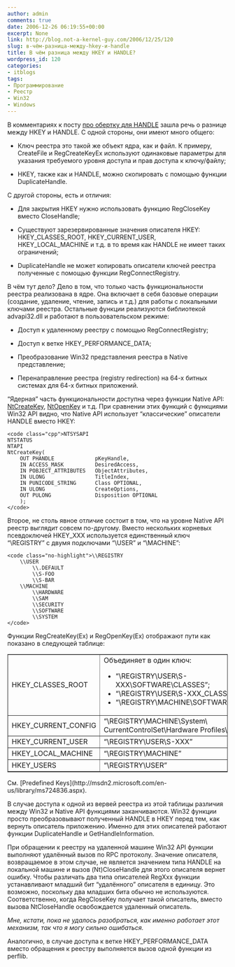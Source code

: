```yaml
---
author: admin
comments: true
date: 2006-12-26 06:19:55+00:00
excerpt: None
link: http://blog.not-a-kernel-guy.com/2006/12/25/120
slug: в-чём-разница-между-hkey-и-handle
title: В чём разница между HKEY и HANDLE?
wordpress_id: 120
categories:
- itblogs
tags:
- Программирование
- Реестр
- Win32
- Windows
---
```


В комментариях к посту [про обертку для HANDLE](http://blog.not-a-kernel-guy.com/2006/10/31/93#comment-49) зашла речь о разнице между HKEY и HANDLE. С одной стороны, они имеют много общего:




	
  * Ключ реестра это такой же объект ядра, как и файл. К примеру, CreateFile и RegCreateKeyEx используют одинаковые параметры для указания требуемого уровня доступа и прав доступа к ключу/файлу;

	
  * HKEY, также как и HANDLE, можно скопировать с помощью функции DuplicateHandle.



<!-- more -->С другой стороны, есть и отличия:


	
  * Для закрытия HKEY нужно использовать функцию RegCloseKey вместо CloseHandle;

	
  * Существуют зарезервированные значения описателя HKEY: HKEY_CLASSES_ROOT, HKEY_CURRENT_USER, HKEY_LOCAL_MACHINE и т.д. в то время как HANDLE не имеет таких ограничений;

	
  * DuplicateHandle не может копировать описатели ключей реестра полученные с помощью функции RegConnectRegistry.



В чём тут дело? Дело в том, что только часть функциональности реестра реализована в ядре. Она включает в себя базовые операции (создание, удаление, чтение, запись и т.д.) для работы с локальными ключами реестра. Остальные функции реализуются библиотекой advapi32.dll и работают в пользовательском режиме:


	
  * Доступ к удаленному реестру с помощью RegConnectRegistry;

	
  * Доступ к ветке HKEY_PERFORMANCE_DATA;

	
  * Преобразование Win32 представления реестра в Native представление;

	
  * Перенаправление реестра (registry redirection) на 64-х битных системах для 64-х битных приложений.



“Ядерная” часть функциональности доступна через функции Native API: [NtCreateKey](http://undocumented.ntinternals.net/UserMode/Undocumented%20Functions/NT%20Objects/Key/NtCreateKey.html), [NtOpenKey](http://undocumented.ntinternals.net/UserMode/Undocumented%20Functions/NT%20Objects/Key/NtOpenKey.html) и т.д. При сравнении этих функций с функциями Win32 API видно, что Native API использует “классические” описатели HANDLE вместо HKEY:


    
    <code class="cpp">NTSYSAPI 
    NTSTATUS
    NTAPI
    NtCreateKey(
        OUT PHANDLE             pKeyHandle,
        IN ACCESS_MASK          DesiredAccess,
        IN POBJECT_ATTRIBUTES   ObjectAttributes,
        IN ULONG                TitleIndex,
        IN PUNICODE_STRING      Class OPTIONAL,
        IN ULONG                CreateOptions,
        OUT PULONG              Disposition OPTIONAL
        );
    </code>



Второе, не столь явное отличие состоит в том, что на уровне Native API реестр выглядит совсем по-другому. Вместо нескольких корневых псевдоключей HKEY_XXX используется единственный ключ “\REGISTRY” с двумя подключами “\USER” и “\MACHINE”:


    
    <code class="no-highlight">\\REGISTRY
        \\USER
            \\.DEFAULT
            \\S-FOO
            \\S-BAR
        \\MACHINE
            \\HARDWARE
            \\SAM
            \\SECURITY
            \\SOFTWARE
            \\SYSTEM
    </code>



Функции RegCreateKey(Ex) и RegOpenKey(Ex) отображают пути как показано в следующей таблице:

<table width="100%" border="1" >
    <tr >
<td >HKEY_CLASSES_ROOT
</td>
<td >Объединяет в один ключ:

  * “\REGISTRY\USER\S-XXX\SOFTWARE\CLASSES”;
  * “\REGISTRY\USER\S-XXX_CLASSES”;
  * “\REGISTRY\MACHINE\SOFTWARE\CLASSES”.
</td></tr>
    <tr >
<td >HKEY_CURRENT_CONFIG
</td>
<td >“\REGISTRY\MACHINE\System\ CurrentControlSet\Hardware Profiles\Current”
</td></tr>
    <tr >
<td >HKEY_CURRENT_USER
</td>
<td >“\REGISTRY\USER\S-XXX”
</td></tr>
    <tr >
<td >HKEY_LOCAL_MACHINE
</td>
<td >“\REGISTRY\MACHINE”
</td></tr>
    <tr >
<td >HKEY_USERS
</td>
<td >“\REGISTRY\USER”
</td></tr>
</table>
См. [Predefined Keys](http://msdn2.microsoft.com/en-us/library/ms724836.aspx).

В случае доступа к одной из вервей реестра из этой таблицы различия между Win32 и Native API функциями заканчиваются. Win32 функции просто преобразовывают полученный HANDLE в HKEY перед тем, как вернуть описатель приложению. Именно для этих описателей работают функции DuplicateHandle и GetHandleInformation.

При обращении к реестру на удаленной машине Win32 API функции выполняют удалённый вызов по RPC протоколу. Значение описателя, возвращаемое в этом случае, не является значением типа HANDLE на локальной машине и вызов (Nt)CloseHandle для этого описателя вернет ошибку. Чтобы различать два типа описателей RegXxx функции устанавливают младший бит “удалённого” описателя в единицу. Это возможно, поскольку два младших бита обычно не используются. Соответственно, когда RegCloseKey получает такой описатель, вместо вызова NtCloseHandle освобождается удаленный описатель.

_Мне, кстати, пока не удалось разобраться, как именно работает этот механизм, так что я могу сильно ошибаться._

Аналогично, в случае доступа к ветке HKEY_PERFORMANCE_DATA вместо обращения к реестру выполняется вызов одной функции из perflib.
